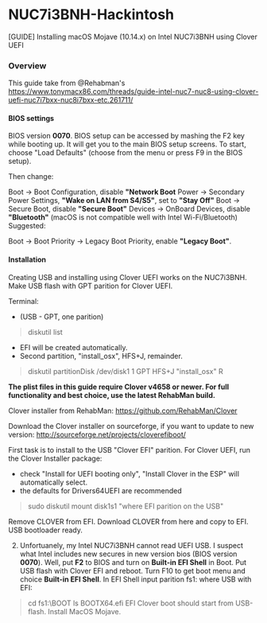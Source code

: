 # NUC7i3BNH-Hackintosh
[GUIDE] Installing macOS Mojave (10.14.x) on Intel NUC7i3BNH using Clover UEFI
### Overview
This guide take from @Rehabman's <link>https://www.tonymacx86.com/threads/guide-intel-nuc7-nuc8-using-clover-uefi-nuc7i7bxx-nuc8i7bxx-etc.261711/</link>

#### BIOS settings

BIOS version **0070**. BIOS setup can be accessed by mashing the F2 key while booting up. It will get you to the main BIOS setup screens. To start, choose "Load Defaults" (choose from the menu or press F9 in the BIOS setup).

Then change:

Boot -> Boot Configuration, disable **"Network Boot**
Power -> Secondary Power Settings, **"Wake on LAN from S4/S5"**, set to **"Stay Off"**
Boot -> Secure Boot, disable **"Secure Boot"**
Devices -> OnBoard Devices, disable **"Bluetooth"** (macOS is not compatible well with Intel Wi-Fi/Bluetooth)
Suggested:

Boot -> Boot Priority -> Legacy Boot Priority, enable **"Legacy Boot"**.

#### Installation

Creating USB and installing using Clover UEFI works on the NUC7i3BNH. Make USB flash with GPT parition for Clover UEFI. 

Terminal:

* (USB - GPT, one parition)
> diskutil list
- EFI will be created automatically.
- Second partition, "install_osx", HFS+J, remainder.
> diskutil partitionDisk /dev/disk1 1 GPT HFS+J "install_osx" R

**The plist files in this guide require Clover v4658 or newer. For full functionality and best choice, use the latest RehabMan build.**

Clover installer from RehabMan: https://github.com/RehabMan/Clover

Download the Clover installer on sourceforge, if you want to update to new version: http://sourceforge.net/projects/cloverefiboot/

First task is to install to the USB "Clover EFI" parition. For Clover UEFI, run the Clover Installer package:
- check "Install for UEFI booting only", "Install Clover in the ESP" will automatically select.
- the defaults for Drivers64UEFI are recommended

> sudo diskutil mount disk1s1 "where EFI parition on the USB"

Remove CLOVER from EFI. Download CLOVER from here and copy to EFI.
USB bootloader ready.

2. Unfortuanely, my Intel NUC7i3BNH cannot read UEFI USB. I suspect what Intel includes new secures in new version bios (BIOS version **0070**). Well, put **F2** to BIOS and turn on **Built-in EFI Shell** in Boot. Put USB flash with Clover EFI and reboot. Turn F10 to get boot menu and choice **Built-in EFI Shell**.
In EFI Shell input parition fs1: where USB with EFI:
> cd fs1:\BOOT
> ls
> BOOTX64.efi
EFI Clover boot should start from USB-flash. Install MacOS Mojave.
